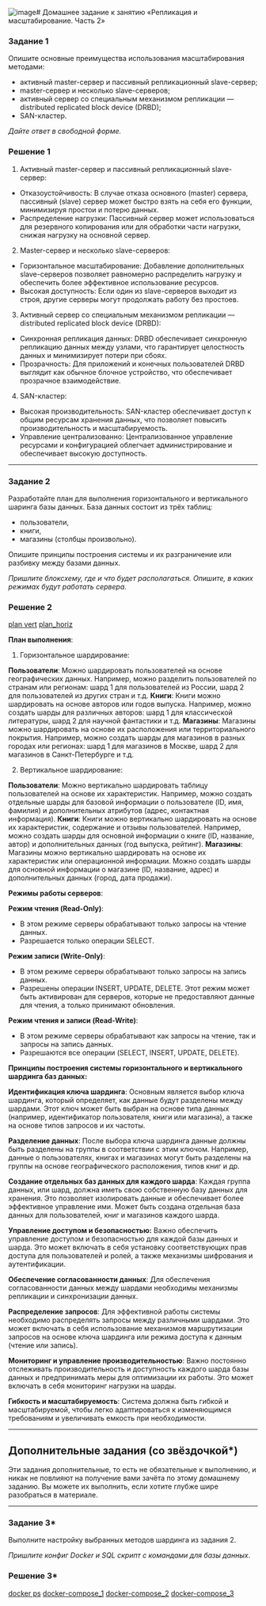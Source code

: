 ![image](https://github.com/sash3939/Replication_and_Scaling/assets/156709540/24417907-b448-4045-a9b7-c881e3bcb7a9)# Домашнее задание к занятию «Репликация и масштабирование. Часть 2»


### Задание 1

Опишите основные преимущества использования масштабирования методами:

- активный master-сервер и пассивный репликационный slave-сервер; 
- master-сервер и несколько slave-серверов;
- активный сервер со специальным механизмом репликации — distributed replicated block device (DRBD);
- SAN-кластер.

*Дайте ответ в свободной форме.*

### Решение 1

1. Активный master-сервер и пассивный репликационный slave-сервер:
- Отказоустойчивость: В случае отказа основного (master) сервера, пассивный (slave) сервер может быстро взять на себя его функции, минимизируя простои и потерю данных.
- Распределение нагрузки: Пассивный сервер может использоваться для резервного копирования или для обработки части нагрузки, снижая нагрузку на основной сервер.

2. Master-сервер и несколько slave-серверов:
- Горизонтальное масштабирование: Добавление дополнительных slave-серверов позволяет равномерно распределить нагрузку и обеспечить более эффективное использование ресурсов.
- Высокая доступность: Если один из slave-серверов выходит из строя, другие серверы могут продолжать работу без простоев.

3. Активный сервер со специальным механизмом репликации — distributed replicated block device (DRBD):
- Синхронная репликация данных: DRBD обеспечивает синхронную репликацию данных между узлами, что гарантирует целостность данных и минимизирует потери при сбоях.
- Прозрачность: Для приложений и конечных пользователей DRBD выглядит как обычное блочное устройство, что обеспечивает прозрачное взаимодействие.

4. SAN-кластер:
- Высокая производительность: SAN-кластер обеспечивает доступ к общим ресурсам хранения данных, что позволяет повысить производительность и масштабируемость.
- Управление централизованно: Централизованное управление ресурсами и конфигурацией облегчает администрирование и обеспечивает высокую доступность.

---

### Задание 2


Разработайте план для выполнения горизонтального и вертикального шаринга базы данных. База данных состоит из трёх таблиц: 

- пользователи, 
- книги, 
- магазины (столбцы произвольно). 

Опишите принципы построения системы и их разграничение или разбивку между базами данных.

*Пришлите блоксхему, где и что будет располагаться. Опишите, в каких режимах будут работать сервера.* 

### Решение 2
[plan vert](https://github.com/sash3939/Replication_and_Scaling/assets/156709540/a6783222-30d0-4d7c-a892-506ff3e1983b)
[plan_horiz](https://github.com/sash3939/Replication_and_Scaling/assets/156709540/f1bdf556-6e55-472b-80cb-88b151ef67f3)


**План выполнения**:
1. Горизонтальное шардирование:

**Пользователи**: Можно шардировать пользователей на основе географических данных. Например, можно разделить пользователей по странам или регионам: шард 1 для пользователей из России, шард 2 для пользователей из других стран и т.д.
**Книги**: Книги можно шардировать на основе авторов или годов выпуска. Например, можно создать шарды для различных авторов: шард 1 для классической литературы, шард 2 для научной фантастики и т.д.
**Магазины**: Магазины можно шардировать на основе их расположения или территориального покрытия. Например, можно создать шарды для магазинов в разных городах или регионах: шард 1 для магазинов в Москве, шард 2 для магазинов в Санкт-Петербурге и т.д.


2. Вертикальное шардирование:

**Пользователи**: Можно вертикально шардировать таблицу пользователей на основе их характеристик. Например, можно создать отдельные шарды для базовой информации о пользователе (ID, имя, фамилия) и дополнительных атрибутов (адрес, контактная информация).
**Книги**: Книги можно вертикально шардировать на основе их характеристик, содержание и отзывы пользователей. Например, можно создать шарды для основной информации о книге (ID, название, автор) и дополнительных данных (год выпуска, рейтинг).
**Магазины**: Магазины можно вертикально шардировать на основе их характеристик или операционной информации. Можно создать шарды для основной информации о магазине (ID, название, адрес) и дополнительных данных (город, дата продажи).


**Режимы работы серверов**:

**Режим чтения (Read-Only)**:
- В этом режиме серверы обрабатывают только запросы на чтение данных.
- Разрешается только операции SELECT.

**Режим записи (Write-Only)**:
- В этом режиме серверы обрабатывают только запросы на запись данных.
- Разрешены операции INSERT, UPDATE, DELETE. Этот режим может быть активирован для серверов, которые не предоставляют данные для чтения, а только принимают обновления.

**Режим чтения и записи (Read-Write)**:
- В этом режиме серверы обрабатывают как запросы на чтение, так и запросы на запись данных.
- Разрешаются все операции (SELECT, INSERT, UPDATE, DELETE).


**Принципы построения системы горизонтального и вертикального шардинга баз данных:**

**Идентификация ключа шардинга**:
Основным является выбор ключа шардинга, который определяет, как данные будут разделены между шардами. Этот ключ может быть выбран на основе типа данных (например, идентификатор пользователя, книги или магазина), а также на основе типов запросов и их частоты.

**Разделение данных**:
После выбора ключа шардинга данные должны быть разделены на группы в соответствии с этим ключом. Например, данные о пользователях, книгах и магазинах могут быть разделены на группы на основе географического расположения, типов книг и др.

**Создание отдельных баз данных для каждого шарда**:
Каждая группа данных, или шард, должна иметь свою собственную базу данных для хранения. Это позволяет изолировать данные и обеспечивает более эффективное управление ими. Может быть создана отдельная база данных для пользователей, книг и магазинов каждого шарда.

**Управление доступом и безопасностью:**
Важно обеспечить управление доступом и безопасностью для каждой базы данных и шарда. Это может включать в себя установку соответствующих прав доступа для пользователей и ролей, а также механизмы шифрования и аутентификации.

**Обеспечение согласованности данных**:
Для обеспечения согласованности данных между шардами необходимы механизмы репликации и синхронизации данных.

**Распределение запросов**:
Для эффективной работы системы необходимо распределять запросы между различными шардами. Это может включать в себя использование механизмов маршрутизации запросов на основе ключа шардинга или режима доступа к данным (чтение или запись).

**Мониторинг и управление производительностью**:
Важно постоянно отслеживать производительность и доступность каждого шарда базы данных и предпринимать меры для оптимизации их работы. Это может включать в себя мониторинг нагрузки на шарды.

**Гибкость и масштабируемость**:
Система должна быть гибкой и масштабируемой, чтобы легко адаптироваться к изменяющимся требованиям и увеличивать емкость при необходимости.

---

## Дополнительные задания (со звёздочкой*)
Эти задания дополнительные, то есть не обязательные к выполнению, и никак не повлияют на получение вами зачёта по этому домашнему заданию. Вы можете их выполнить, если хотите глубже шире разобраться в материале.

---
### Задание 3*

Выполните настройку выбранных методов шардинга из задания 2.

*Пришлите конфиг Docker и SQL скрипт с командами для базы данных*.

### Решение 3*

[docker ps](https://github.com/sash3939/Replication_and_Scaling/assets/156709540/a79e0407-f7a1-4309-9ef9-5ffe62beef5f)
[docker-compose_1](https://github.com/sash3939/Replication_and_Scaling/assets/156709540/5def8781-2245-444f-9b08-bdb813de083a)
[docker-compose_2](https://github.com/sash3939/Replication_and_Scaling/assets/156709540/c04e9916-1d93-4d98-8c00-ce52a5c87c0b)
[docker-compose_3](https://github.com/sash3939/Replication_and_Scaling/assets/156709540/8609c2e6-9308-46d5-add4-28611ee6a2f4)










